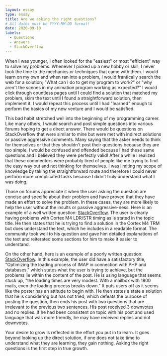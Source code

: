 ```yaml
---
layout: essay
type: essay
title: Are we asking the right questions?
# All dates must be YYYY-MM-DD format!
date: 2020-09-10
labels:
  - Questions
  - Answers
  - StackOverflow
---
```



When I was younger, I often looked for the "easiest" or most "efficient" way to solve my problems. Whenever I picked up a new hobby or skill, I never took the time to the mechanics or techniques that came with them. I would learn on my own and when ran into a problem, I would frantically search the web for a solution; "What can I do to get my program to work?" or "why aren't the scenes in my animation program working as expected?" I would click through countless pages until I could find a solution that matched my problem, skim the text until I found a straightforward solution, then implement it. I would repeat this process until I had "learned" enough to perform the basics of my new venture and I would be satisfied. 

This bad habit stretched well into the beginning of my programming career. Like many others, I would search and post simple questions into various forums hoping to get a direct answer. There would be questions on StackOverflow that were similar to mine but were met with indirect solutions or passive aggressive comments. Many saying that the asker needs to think for themselves or that they shouldn't post their questions because they are too simple. I would be confused and offended because I had these same questions and I believed they were perfectly valid! After a while I realized that these commenters were probably tired of people like me trying to find the easy way out and not thinking for themselves. I was limiting my scope of knowledge by taking the straightforward route and therefore I could never perform more complicated tasks because I didn't truly understand what I was doing.

Those on forums appreciate it when the user asking the question are concise and specific about their problem and have proved that they have made an effort to solve the problem. In these cases, they are more likely to help the user without the insults or passive aggressive-ness. Here is an example of a well written question: [StackOverflow](https://stackoverflow.com/questions/63261379/cortex-m4-ldr-str-timing). The user is clearly having problems with Cortex M4 LDR/STR timing as is stated in the topic title. He then states that he is trying to find a solution in the Cortex M4 TRM but does understand the text, which he includes in a readable format. The community took well to his question and gave him detailed explanations of the text and reiterated some sections for him to make it easier to understand.

On the other hand, here is an example of a poorly written question: [StackOverflow](https://stackoverflow.com/questions/63841541/optimizing-the-loading-process-of-imap-in-connection-with-php-and-databases). In this example, the user did have a satisfactory title, "Optimizing the loading process of IMAP in connection with PHP and databases," which states what the user is trying to achieve, but the problems lie within the content of the post. He is using language that seems stuck up, "the loading times are very modest. With a mailbox with 1800 mails, even the loading process breaks down." It puts users off as it seems like the poster has an attitude to begin with. He then states a state a solution that he is considering but has not tried, which defeats the purpose of posting the question, then ends his post with two questions that are irrelevant to the previous two sentences. His post received 3 downvotes and no replies. If he had been consistent on topic with his post and used language that was more friendly, he may have received replies and not downvotes.

Your desire to grow is reflected in the effort you put in to learn. It goes beyond looking up the direct solution, if one does not take time to understand what they are learning, they gain nothing. Asking the right questions is the first step in true growth.





